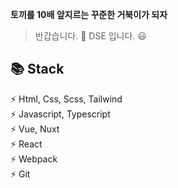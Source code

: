 **토끼를 10배 앞지르는 꾸준한 거북이가 되자** 
> 반갑습니다. 👋 DSE 입니다. 😃  
            
**📚 Stack**  
------------------
⚡ Html, Css, Scss, Tailwind    
⚡ Javascript, Typescript  
⚡ Vue, Nuxt  
⚡ React  
⚡ Webpack  
⚡ Git  
